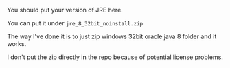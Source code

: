 You should put your version of JRE here.

You can put it under `jre_8_32bit_noinstall.zip`

The way I've done it is to just zip
windows 32bit oracle java 8 folder and it works.

I don't put the zip directly in the repo because of potential license problems.
